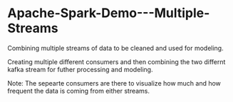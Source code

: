 # Apache-Spark-Demo---Multiple-Streams
Combining multiple streams of data to be cleaned and used for modeling.

Creating multiple different consumers and then combining the two differnt kafka stream for futher processing and modeling.

Note: The sepearte consumers are there to visualize how much and how frequent the data is coming from either streams.
